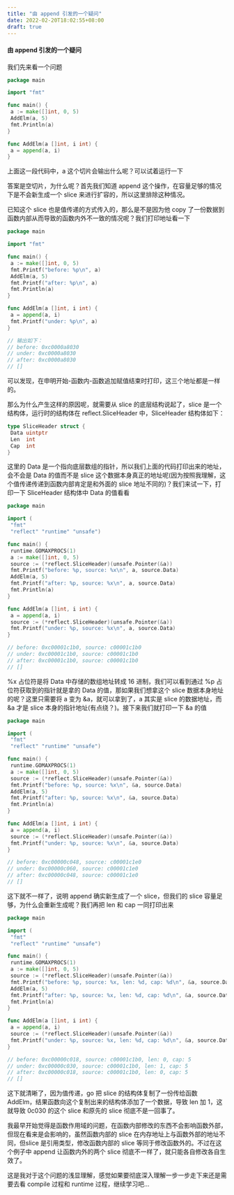 ```yaml
---
title: "由 append 引发的一个疑问"
date: 2022-02-20T18:02:55+08:00
draft: true
---
```


#### 由 append 引发的一个疑问

我们先来看一个问题
```Go
package main

import "fmt"

func main() {
 a := make([]int, 0, 5)
 AddElm(a, 5)
 fmt.Println(a)
}

func AddElm(a []int, i int) {
 a = append(a, i)
}
```
上面这一段代码中，a 这个切片会输出什么呢？可以试着运行一下

答案是空切片，为什么呢？首先我们知道 append 这个操作，在容量足够的情况下是不会新生成一个 slice 来进行扩容的，所以这里排除这种情况。

已知这个 slice 也是值传递的方式传入的，那么是不是因为他 copy 了一份数据到函数内部从而导致的函数内外不一致的情况呢？我们打印地址看一下

```Go
package main

import "fmt"

func main() {
 a := make([]int, 0, 5)
 fmt.Printf("before: %p\n", a)
 AddElm(a, 5)
 fmt.Printf("after: %p\n", a)
 fmt.Println(a)
}

func AddElm(a []int, i int) {
 a = append(a, i)
 fmt.Printf("under: %p\n", a)
}

// 输出如下：
// before: 0xc0000a8030
// under: 0xc0000a8030
// after: 0xc0000a8030
// []
```

可以发现，在申明开始-函数内-函数追加赋值结束时打印，这三个地址都是一样的。

那么为什么产生这样的原因呢，就需要从 slice 的底层结构说起了，slice 是一个结构体，运行时的结构体在 reflect.SliceHeader 中，SliceHeader 结构体如下：
```Go
type SliceHeader struct {
 Data uintptr
 Len  int
 Cap  int
}
```

这里的 Data 是一个指向底层数组的指针，所以我们上面的代码打印出来的地址，会不会是 Data 的值而不是 slice 这个数据本身真正的地址呢(因为按照我理解，这个值传递传递到函数内部肯定是和外面的 slice 地址不同的)？我们来试一下，打印一下 SliceHeader 结构体中 Data 的值看看
```Go
package main

import (
 "fmt"
 "reflect" "runtime" "unsafe")

func main() {
 runtime.GOMAXPROCS(1)
 a := make([]int, 0, 5)
 source := (*reflect.SliceHeader)(unsafe.Pointer(&a))
 fmt.Printf("before: %p, source: %x\n", a, source.Data)
 AddElm(a, 5)
 fmt.Printf("after: %p, source: %x\n", a, source.Data)
 fmt.Println(a)
}

func AddElm(a []int, i int) {
 a = append(a, i)
 source := (*reflect.SliceHeader)(unsafe.Pointer(&a))
 fmt.Printf("under: %p, source: %x\n", a, source.Data)
}

// before: 0xc00001c1b0, source: c00001c1b0
// under: 0xc00001c1b0, source: c00001c1b0
// after: 0xc00001c1b0, source: c00001c1b0
// []

```
%x 占位符是将 Data 中存储的数组地址转成 16 进制，我们可以看到通过 %p 占位符获取到的指针就是拿的 Data 的值，那如果我们想拿这个 slice 数据本身地址的呢？这里只需要将 a 变为 &a，就可以拿到了，a 其实是 slice 的数据地址，而 &a 才是 slice 本身的指针地址(有点绕？)。接下来我们就打印一下 &a 的值
```Go
package main

import (
 "fmt"
 "reflect" "runtime" "unsafe")

func main() {
 runtime.GOMAXPROCS(1)
 a := make([]int, 0, 5)
 source := (*reflect.SliceHeader)(unsafe.Pointer(&a))
 fmt.Printf("before: %p, source: %x\n", &a, source.Data)
 AddElm(a, 5)
 fmt.Printf("after: %p, source: %x\n", &a, source.Data)
 fmt.Println(a)
}

func AddElm(a []int, i int) {
 a = append(a, i)
 source := (*reflect.SliceHeader)(unsafe.Pointer(&a))
 fmt.Printf("under: %p, source: %x\n", &a, source.Data)
}

// before: 0xc00000c048, source: c00001c1e0
// under: 0xc00000c060, source: c00001c1e0
// after: 0xc00000c048, source: c00001c1e0
// []
```
这下就不一样了，说明 append 确实新生成了一个 slice，但我们的 slice 容量足够，为什么会重新生成呢？我们再把 len 和 cap 一同打印出来
```Go
package main

import (
 "fmt"
 "reflect" "runtime" "unsafe")

func main() {
 runtime.GOMAXPROCS(1)
 a := make([]int, 0, 5)
 source := (*reflect.SliceHeader)(unsafe.Pointer(&a))
 fmt.Printf("before: %p, source: %x, len: %d, cap: %d\n", &a, source.Data, source.Len, source.Cap)
 AddElm(a, 5)
 fmt.Printf("after: %p, source: %x, len: %d, cap: %d\n", &a, source.Data, source.Len, source.Cap)
 fmt.Println(a)
}

func AddElm(a []int, i int) {
 a = append(a, i)
 source := (*reflect.SliceHeader)(unsafe.Pointer(&a))
 fmt.Printf("under: %p, source: %x, len: %d, cap: %d\n", &a, source.Data, source.Len, source.Cap)
}

// before: 0xc00000c018, source: c00001c1b0, len: 0, cap: 5
// under: 0xc00000c030, source: c00001c1b0, len: 1, cap: 5
// after: 0xc00000c018, source: c00001c1b0, len: 0, cap: 5
// []

```
这下就清晰了，因为值传递，go 把 slice 的结构体复制了一份传给函数 AddElm，结果函数向这个复制出来的结构体添加了一个数据，导致 len 加 1，这就导致 0c030 的这个 slice 和原先的 slice 彻底不是一回事了。

我最早开始觉得是函数作用域的问题，在函数内部修改的东西不会影响函数外部，但现在看来是会影响的，虽然函数内部的 slice 在内存地址上与函数外部的地址不同，但slice 是引用类型，修改函数内部的 slice 等同于修改函数外的。不过在这个例子中 append 让函数内外的两个 slice 彻底不一样了，就只能各自修改各自生效了。

这是我对于这个问题的浅显理解，感觉如果要彻底深入理解一步一步走下来还是需要去看 compile 过程和 runtime 过程，继续学习吧...
